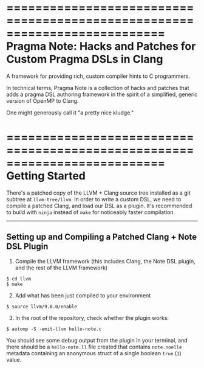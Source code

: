 ==========================================================================
Pragma Note: Hacks and Patches for Custom Pragma DSLs in Clang
==========================================================================

A framework for providing rich, custom compiler hints to C programmers.

In technical terms, Pragma Note is a collection of hacks and patches that
adds a pragma DSL authoring framework in the spirit of a simplified,
generic version of OpenMP to Clang.

One might generously call it "a pretty nice kludge."

==========================================================================
Getting Started
==========================================================================

There's a patched copy of the LLVM + Clang source tree installed as a git
subtree at `llvm-tree/llvm`. In order to write a custom DSL, we need to
compile a patched Clang, and load our DSL as a plugin. It's recommended to
build with `ninja` instead of `make` for noticeably faster compilation.

--------------------------------------------------------------------------
Setting up and Compiling a Patched Clang + Note DSL Plugin
--------------------------------------------------------------------------

1. Compile the LLVM framework (this includes Clang, the Note DSL plugin, and the rest of the LLVM framework)
```
$ cd llvm
$ make 
```

2. Add what has been just compiled to your environment
```
$ source llvm/9.0.0/enable
```

3. In the root of the repository, check whether the plugin works:
```
$ automp -S -emit-llvm hello-note.c
```

You should see some debug output from the plugin in your terminal, and
there should be a `hello-note.ll` file created that contains `note.noelle`
metadata containing an anonymous struct of a single boolean `true` (`1`)
value.

